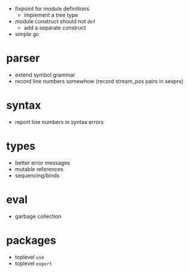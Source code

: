 
- fixpoint for module definitions
  - implement a tree type
- module construct should not `def`
  - add a separate construct
- simple gc



# parser

- extend symbol grammar
- record line numbers somewhow (record stream_pos pairs in sexprs)

# syntax

- report line numbers in syntax errors

# types

- better error messages
- mutable references
- sequencing/binds

# eval

- garbage collection

# packages

- toplevel `use`
- toplevel `export`
